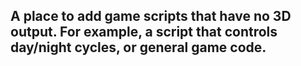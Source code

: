 ## A place to add game scripts that have no 3D output. For example, a script that controls day/night cycles, or general game code.